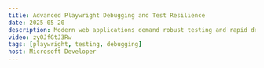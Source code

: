 ```yaml
---
title: Advanced Playwright Debugging and Test Resilience
date: 2025-05-20
description: Modern web applications demand robust testing and rapid debugging processes. In this session, we explore how to leverage Playwright's innovative Copy Prompt button to generate AI-assisted debugging insights and recommendations to fix your tests, reducing the time spent on debugging while increasing overall productivity.
video: zyOJfGtJ3Rw
tags: [playwright, testing, debugging]
host: Microsoft Developer
---
```

